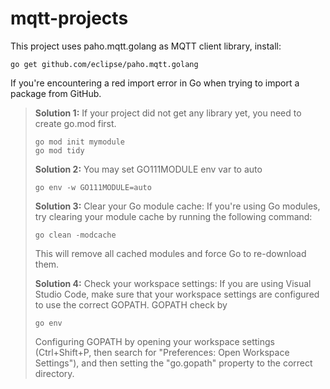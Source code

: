 # mqtt-projects

This project uses paho.mqtt.golang as MQTT client library, install:
```console
go get github.com/eclipse/paho.mqtt.golang
```

If you're encountering a red import error in Go when trying to import a package from GitHub.

> **Solution 1:** If your project did not get any library yet, you need to create go.mod first.
> ```console
> go mod init mymodule
> go mod tidy
> ```
>
> **Solution 2:** You may set GO111MODULE env var to auto
> ```console
> go env -w GO111MODULE=auto
> ```
>
> **Solution 3:** Clear your Go module cache: If you're using Go modules, try clearing your module cache by running the following command:
> ```console
> go clean -modcache
> ```
> This will remove all cached modules and force Go to re-download them.
>
> **Solution 4:** Check your workspace settings: If you are using Visual Studio Code, make sure that your workspace settings are configured to use the correct GOPATH. GOPATH check by
>  ```console
> go env
> ```
> Configuring GOPATH by opening your workspace settings (Ctrl+Shift+P, then search for "Preferences: Open Workspace Settings"), and then setting the "go.gopath" property to the correct directory.
